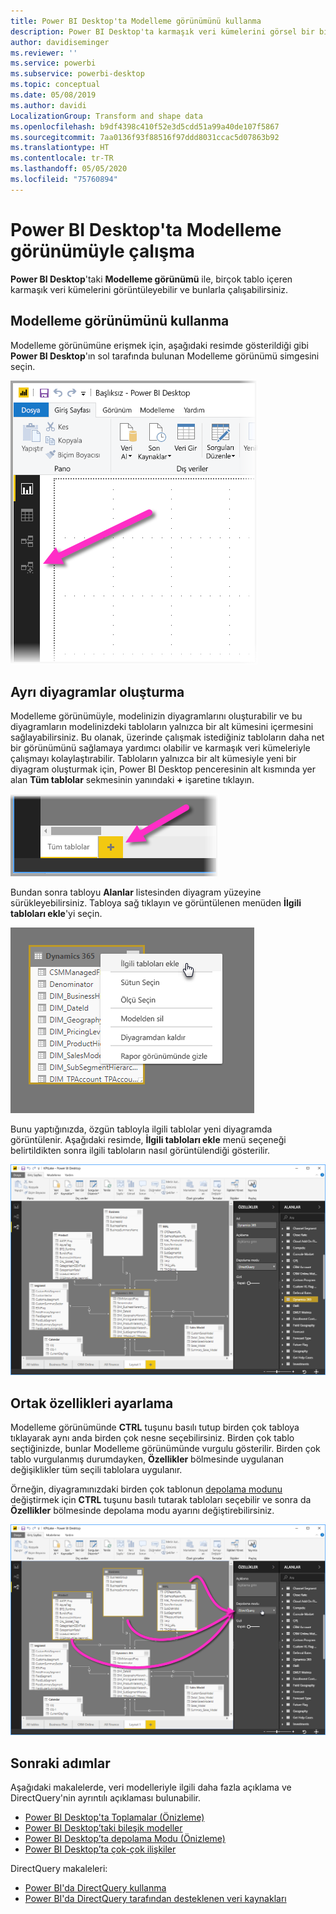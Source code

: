 ```yaml
---
title: Power BI Desktop'ta Modelleme görünümünü kullanma
description: Power BI Desktop'ta karmaşık veri kümelerini görsel bir biçimde görmek için Modelleme görünümünü kullanma
author: davidiseminger
ms.reviewer: ''
ms.service: powerbi
ms.subservice: powerbi-desktop
ms.topic: conceptual
ms.date: 05/08/2019
ms.author: davidi
LocalizationGroup: Transform and shape data
ms.openlocfilehash: b9df4398c410f52e3d5cdd51a99a40de107f5867
ms.sourcegitcommit: 7aa0136f93f88516f97ddd8031ccac5d07863b92
ms.translationtype: HT
ms.contentlocale: tr-TR
ms.lasthandoff: 05/05/2020
ms.locfileid: "75760894"
---
```

# <a name="work-with-modeling-view-in-power-bi-desktop"></a>Power BI Desktop'ta Modelleme görünümüyle çalışma

**Power BI Desktop**'taki **Modelleme görünümü** ile, birçok tablo içeren karmaşık veri kümelerini görüntüleyebilir ve bunlarla çalışabilirsiniz.


## <a name="using-modeling-view"></a>Modelleme görünümünü kullanma

Modelleme görünümüne erişmek için, aşağıdaki resimde gösterildiği gibi **Power BI Desktop**'ın sol tarafında bulunan Modelleme görünümü simgesini seçin.

![Power BI Desktop’ta modelleme görünümü simgesi](media/desktop-modeling-view/modeling-view_02.png)

## <a name="creating-separate-diagrams"></a>Ayrı diyagramlar oluşturma

Modelleme görünümüyle, modelinizin diyagramlarını oluşturabilir ve bu diyagramların modelinizdeki tabloların yalnızca bir alt kümesini içermesini sağlayabilirsiniz. Bu olanak, üzerinde çalışmak istediğiniz tabloların daha net bir görünümünü sağlamaya yardımcı olabilir ve karmaşık veri kümeleriyle çalışmayı kolaylaştırabilir. Tabloların yalnızca bir alt kümesiyle yeni bir diyagram oluşturmak için, Power BI Desktop penceresinin alt kısmında yer alan **Tüm tablolar** sekmesinin yanındaki **+** işaretine tıklayın.

![Sekmeler bölümündeki + işaretine tıklayarak yeni diyagram oluşturma](media/desktop-modeling-view/modeling-view_03.png)

Bundan sonra tabloyu **Alanlar** listesinden diyagram yüzeyine sürükleyebilirsiniz. Tabloya sağ tıklayın ve görüntülenen menüden **İlgili tabloları ekle**'yi seçin.

![Tabloya sağ tıklayın ve İlgili tabloları ekle'yi seçin](media/desktop-modeling-view/modeling-view_04.png)

Bunu yaptığınızda, özgün tabloyla ilgili tablolar yeni diyagramda görüntülenir. Aşağıdaki resimde, **İlgili tabloları ekle** menü seçeneği belirtildikten sonra ilgili tabloların nasıl görüntülendiği gösterilir.

![İlgili tabloları gösterme](media/desktop-modeling-view/modeling-view_05.png)

## <a name="setting-common-properties"></a>Ortak özellikleri ayarlama

Modelleme görünümünde **CTRL** tuşunu basılı tutup birden çok tabloya tıklayarak aynı anda birden çok nesne seçebilirsiniz. Birden çok tablo seçtiğinizde, bunlar Modelleme görünümünde vurgulu gösterilir. Birden çok tablo vurgulanmış durumdayken, **Özellikler** bölmesinde uygulanan değişiklikler tüm seçili tablolara uygulanır.

Örneğin, diyagramınızdaki birden çok tablonun [depolama modunu](desktop-storage-mode.md) değiştirmek için **CTRL** tuşunu basılı tutarak tabloları seçebilir ve sonra da **Özellikler** bölmesinde depolama modu ayarını değiştirebilirsiniz.

![CTRL tuşunu basılı tutarak birden çok tabloyu seçin ve tüm seçili tablolar için ortak özellikleri ayarlayın](media/desktop-modeling-view/modeling-view_06.png)


## <a name="next-steps"></a>Sonraki adımlar

Aşağıdaki makalelerde, veri modelleriyle ilgili daha fazla açıklama ve DirectQuery'nin ayrıntılı açıklaması bulunabilir.

* [Power BI Desktop'ta Toplamalar (Önizleme)](desktop-aggregations.md)
* [Power BI Desktop’taki bileşik modeller](desktop-composite-models.md)
* [Power BI Desktop’ta depolama Modu (Önizleme)](desktop-storage-mode.md)
* [Power BI Desktop’ta çok-çok ilişkiler](desktop-many-to-many-relationships.md)


DirectQuery makaleleri:

* [Power BI'da DirectQuery kullanma](desktop-directquery-about.md)
* [Power BI'da DirectQuery tarafından desteklenen veri kaynakları](desktop-directquery-data-sources.md)

